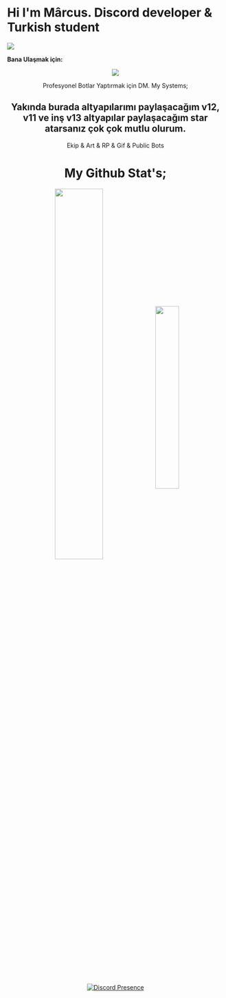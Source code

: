 # Hi I'm Mârcus. Discord developer & Turkish student


![](https://komarev.com/ghpvc/?username=your-github-Reyesex&color=511616)

**Bana Ulaşmak için:** 


<div align="center">
    <a href="https://discord.com/users/831474428465774602" target="_blank"><img src="https://shields.io/badge/Mârcus-111111.svg?&style=for-the-badge&logo=discord"></a>

Profesyonel Botlar Yaptırmak için DM. My Systems;

## Yakında burada altyapılarımı paylaşacağım v12, v11 ve inş v13 altyapılar paylaşacağım star atarsanız çok çok mutlu olurum.

Ekip & Art & RP & Gif & Public Bots



# My Github Stat's;

<img width="47%" align="middle" src="https://github-readme-stats.vercel.app/api?username=Marcus1944&show_icons=true&hide_title=true&theme=merko">
<img width="33%" align="middle" src="https://github-readme-stats.vercel.app/api/top-langs/?username=Marcus1944&show_icons=true&hide_title=true&theme=merko">

[![Discord Presence](https://lanyard-profile-readme.vercel.app/api/831474428465774602 )](https://discord.com/users/831474428465774602)
</p>
